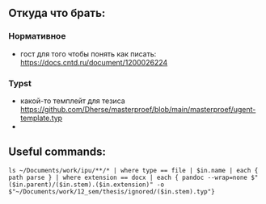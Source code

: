 ## Откуда что брать:

### Нормативное

- гост для того чтобы понять как писать: https://docs.cntd.ru/document/1200026224

### Typst

- какой-то темплейт для тезиса https://github.com/Dherse/masterproef/blob/main/masterproef/ugent-template.typ
- 

## Useful commands:

```nushell
ls ~/Documents/work/ipu/**/* | where type == file | $in.name | each { path parse } | where extension == docx | each { pandoc --wrap=none $"($in.parent)/($in.stem).($in.extension)" -o $"~/Documents/work/12_sem/thesis/ignored/($in.stem).typ"}
```
